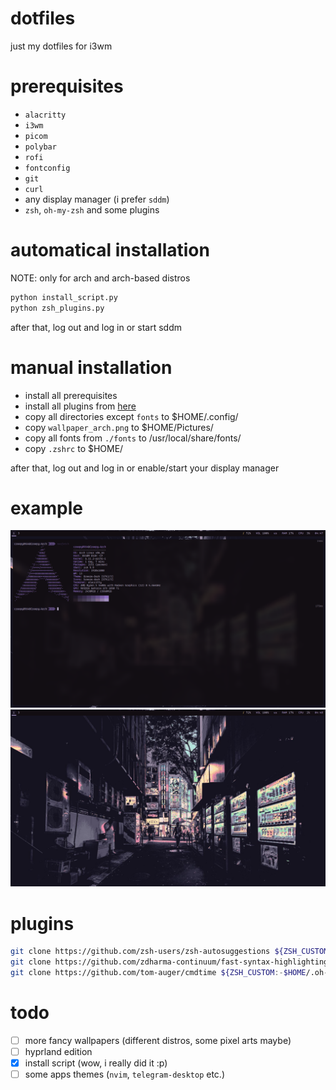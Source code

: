# dotfiles
just my dotfiles for i3wm

# prerequisites
- `alacritty`
- `i3wm`
- `picom`
- `polybar`
- `rofi`
- `fontconfig`
- `git`
- `curl`
- any display manager (i prefer `sddm`)
- `zsh`, `oh-my-zsh` and some plugins

# automatical installation
NOTE: only for arch and arch-based distros

```bash
python install_script.py
python zsh_plugins.py
```

after that, log out and log in or start sddm

# manual installation
- install all prerequisites
- install all plugins from [here](#plugins)
- copy all directories except `fonts` to $HOME/.config/
- copy `wallpaper_arch.png` to $HOME/Pictures/
- copy all fonts from `./fonts` to /usr/local/share/fonts/
- copy `.zshrc` to $HOME/

after that, log out and log in or enable/start your display manager

# example
![alacritty](alacritty.png)
![desktop](desktop.png)

# plugins
```bash
git clone https://github.com/zsh-users/zsh-autosuggestions ${ZSH_CUSTOM:-$HOME/.oh-my-zsh/custom}/plugins/zsh-autosuggestions
git clone https://github.com/zdharma-continuum/fast-syntax-highlighting ${ZSH_CUSTOM:-$HOME/.oh-my-zsh/custom}/plugins/fast-syntax-highlighting
git clone https://github.com/tom-auger/cmdtime ${ZSH_CUSTOM:-$HOME/.oh-my-zsh/custom}/plugins/cmdtime
```

# todo
- [ ] more fancy wallpapers (different distros, some pixel arts maybe)
- [ ] hyprland edition
- [X] install script (wow, i really did it :p)
- [ ] some apps themes (`nvim`, `telegram-desktop` etc.)
